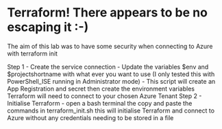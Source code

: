 # Terraform! There appears to be no escaping it :-)
The aim of this lab was to have some security when connecting to Azure with terraform init

Step 1 - Create the service connection
    - Update the variables $env and $projectshortname with what ever you want to use (I only tested this with PowerShell_ISE running in Administrator mode)
    - This script will create an App Registration and secret then create the environment variables Terraform will need to connect to your chosen Azure Tenant
Step 2 - Initialise Terraform
    - open a bash terminal the copy and paste the commands in terraform_init.sh this will initialise Terraform and connect to Azure without any credentials needing to be stored in a file
